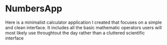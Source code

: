 # NumbersApp

Here is a minimalist calculator application I created that focuses on a simple and clean interface. 
It includes all the basic mathematic operators users will most likely use throughtout the day rather than a cluttered scientific interface


